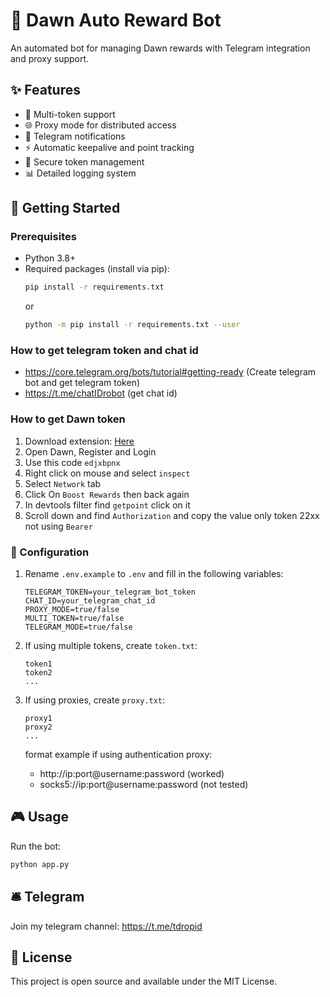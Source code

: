# 🤖 Dawn Auto Reward Bot

An automated bot for managing Dawn rewards with Telegram integration and proxy support.

## ✨ Features

- 🔄 Multi-token support
- 🌐 Proxy mode for distributed access
- 📱 Telegram notifications
- ⚡ Automatic keepalive and point tracking
- 🔐 Secure token management
- 📊 Detailed logging system

## 🚀 Getting Started

### Prerequisites

- Python 3.8+
- Required packages (install via pip):
  ```bash
  pip install -r requirements.txt
  ``` 
  or
  ```bash
  python -m pip install -r requirements.txt --user
  ```

### How to get telegram token and chat id

- https://core.telegram.org/bots/tutorial#getting-ready (Create telegram bot and get telegram token)
- https://t.me/chatIDrobot (get chat id)

### How to get Dawn token
1. Download extension: [Here](https://chromewebstore.google.com/detail/dawn-validator-chrome-ext/fpdkjdnhkakefebpekbdhillbhonfjjp?authuser=0&hl=en)
2. Open Dawn, Register and Login
3. Use this code `edjxbpnx`
4. Right click on mouse and select `inspect`
5. Select `Network` tab
6. Click On `Boost Rewards` then back again
7. In devtools filter find `getpoint` click on it
8. Scroll down and find `Authorization` and copy the value only token 22xx not using `Bearer`

### 🔧 Configuration

1. Rename `.env.example` to `.env` and fill in the following variables:
   ```
   TELEGRAM_TOKEN=your_telegram_bot_token
   CHAT_ID=your_telegram_chat_id
   PROXY_MODE=true/false
   MULTI_TOKEN=true/false
   TELEGRAM_MODE=true/false
   ```

2. If using multiple tokens, create `token.txt`:
   ```
   token1
   token2
   ...
   ```

3. If using proxies, create `proxy.txt`:
   ```
   proxy1
   proxy2
   ...
   ```
   format example if using authentication proxy:
   - http://ip:port@username:password (worked)
   - socks5://ip:port@username:password (not tested)

## 🎮 Usage

Run the bot: 
```bash
python app.py
```
## 🛎️ Telegram
Join my telegram channel: https://t.me/tdropid

## 📄 License

This project is open source and available under the MIT License.